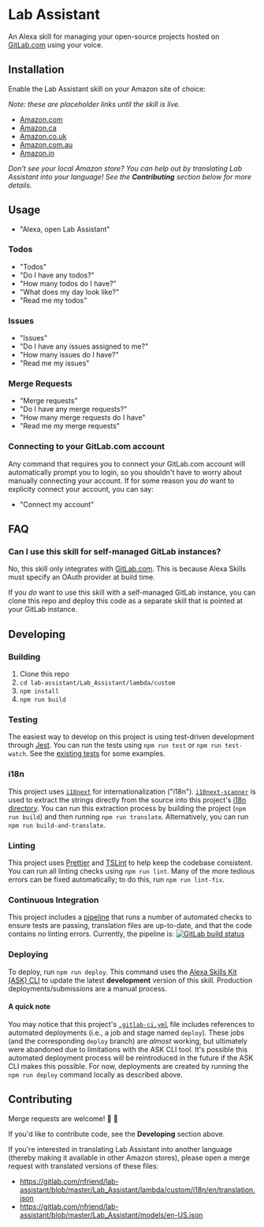 # Lab Assistant

An Alexa skill for managing your open-source projects hosted on [GitLab.com](https://gitlab.com/) using your voice.

## Installation

Enable the Lab Assistant skill on your Amazon site of choice:

_Note: these are placeholder links until the skill is live._

- [Amazon.com]()
- [Amazon.ca]()
- [Amazon.co.uk]()
- [Amazon.com.au]()
- [Amazon.in]()

_Don't see your local Amazon store? You can help out by translating Lab Assistant into your language! See the **Contributing** section below for more details._

## Usage

- "Alexa, open Lab Assistant"

### Todos

- "Todos"
- "Do I have any todos?"
- "How many todos do I have?"
- "What does my day look like?"
- "Read me my todos"

### Issues

- "Issues"
- "Do I have any issues assigned to me?"
- "How many issues do I have?"
- "Read me my issues"

### Merge Requests

- "Merge requests"
- "Do I have any merge requests?"
- "How many merge requests do I have"
- "Read me my merge requests"

### Connecting to your GitLab.com account

Any command that requires you to connect your GitLab.com account will automatically prompt you to login, so you shouldn't have to worry about manually connecting your account. If for some reason you _do_ want to explicity connect your account, you can say:

- "Connect my account"

## FAQ

### Can I use this skill for self-managed GitLab instances?

No, this skill only integrates with [GitLab.com](https://gitlab.com/). This is because Alexa Skills must specify an OAuth provider at build time.

If you _do_ want to use this skill with a self-managed GitLab instance, you can clone this repo and deploy this code as a separate skill that is pointed at your GitLab instance.

## Developing

### Building

1. Clone this repo
2. `cd lab-assistant/Lab_Assistant/lambda/custom`
3. `npm install`
4. `npm run build`

### Testing

The easiest way to develop on this project is using test-driven development through [Jest](https://jestjs.io/). You can run the tests using `npm run test` or `npm run test-watch`. See the [existing tests](https://gitlab.com/nfriend/lab-assistant/tree/master/Lab_Assistant/lambda/custom/tests) for some examples.

### i18n

This project uses [`i18next`](https://www.i18next.com/) for internationalization ("i18n"). [`i18next-scanner`](https://github.com/i18next/i18next-scanner) is used to extract the strings directly from the source into this project's [i18n directory](https://gitlab.com/nfriend/lab-assistant/tree/master/Lab_Assistant/lambda/custom/i18n). You can run this extraction process by building the project (`npm run build`) and then running `npm run translate`. Alternatively, you can run `npm run build-and-translate`.

### Linting

This project uses [Prettier](https://prettier.io/) and [TSLint](https://palantir.github.io/tslint/) to help keep the codebase consistent. You can run all linting checks using `npm run lint`. Many of the more tedious errors can be fixed automatically; to do this, run `npm run lint-fix`.

### Continuous Integration

This project includes a [pipeline](https://gitlab.com/nfriend/lab-assistant/blob/master/.gitlab-ci.yml) that runs a number of automated checks to ensure tests are passing, translation files are up-to-date, and that the code contains no linting errors. Currently, the pipeline is: <a href="https://gitlab.com/nfriend/lab-assistant/pipelines/latest" target="_blank"><img src="https://gitlab.com/nfriend/lab-assistant/badges/master/pipeline.svg" alt="GitLab build status"></a>

### Deploying

To deploy, run `npm run deploy`. This command uses the [Alexa Skills Kit (ASK) CLI](https://developer.amazon.com/docs/smapi/quick-start-alexa-skills-kit-command-line-interface.html) to update the latest **development** version of this skill. Production deployments/submissions are a manual process.

#### A quick note

You may notice that this project's [`.gitlab-ci.yml`](https://gitlab.com/nfriend/lab-assistant/blob/master/.gitlab-ci.yml) file includes references to automated deployments (i.e., a job and stage named `deploy`). These jobs (and the corresponding `deploy` branch) are _almost_ working, but ultimately were abandoned due to limitations with the ASK CLI tool. It's possible this automated deployment process will be reintroduced in the future if the ASK CLI makes this possible. For now, deployments are created by running the `npm run deploy` command locally as described above.

## Contributing

Merge requests are welcome! :pray: :bow:

If you'd like to contribute code, see the **Developing** section above.

If you're interested in translating Lab Assistant into another language (thereby making it available in other Amazon stores), please open a merge request with translated versions of these files:

- https://gitlab.com/nfriend/lab-assistant/blob/master/Lab_Assistant/lambda/custom/i18n/en/translation.json
- https://gitlab.com/nfriend/lab-assistant/blob/master/Lab_Assistant/models/en-US.json
